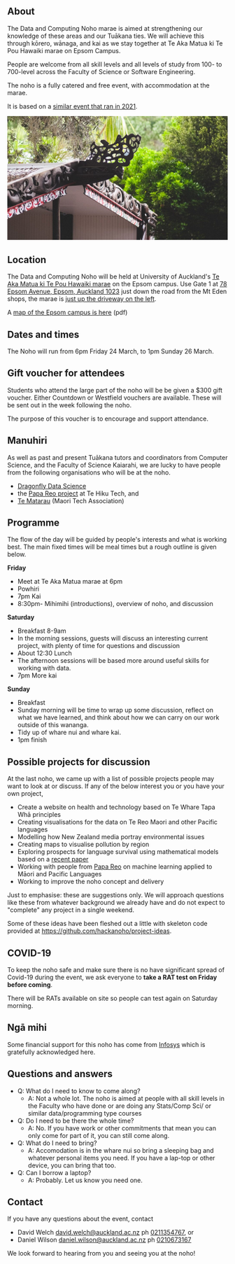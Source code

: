 ## About

The Data and Computing Noho marae is aimed at strengthening our knowledge of these areas and our Tuākana ties. We will achieve this through kōrero, wānaga, and kai as we stay together at Te Aka Matua ki Te Pou Hawaiki marae on Epsom Campus.

People are welcome from all skill levels and all levels of study from 100- to 700-level across the Faculty of Science or Software Engineering.

The noho is a fully catered and free event, with accommodation at the marae.

It is based on a [similar event that ran in 2021](./2021hackanoho).

![Marae](./tetaka.jpg)

## Location

The Data and Computing Noho will be held at University of Auckland's [Te Aka Matua ki Te Pou Hawaiki marae](https://toirau.auckland.ac.nz/category/te-aka-matua-ki-te-pou-hawaiki/) on the Epsom campus. Use Gate 1 at [78 Epsom Avenue, Epsom, Auckland  1023](https://goo.gl/maps/hhMiCvbMUVdB1zWD9) just down the road from the Mt Eden shops, the marae is [just up the driveway on the left](https://goo.gl/maps/NvkpvvWWCDBtURew5). 

A [map of the Epsom campus is here](https://www.auckland.ac.nz/content/dam/uoa/auckland/on-campus/our-campuses/campus-maps/epsom-campus-map.pdf) (pdf)

## Dates and times

The Noho will run from 6pm Friday 24 March, to 1pm Sunday 26 March.

## Gift voucher for attendees

Students who attend the large part of the noho will be be given a $300 gift voucher. Either Countdown or Westfield vouchers are available. These will be sent out in the week following the noho. 

The purpose of this voucher is to encourage and support attendance. 

## Manuhiri 

As well as past and present Tuākana tutors and coordinators from Computer Science, and the Faculty of Science Kaiarahi, we are lucky to have people from the following organisations who will be at the noho.

* [Dragonfly Data Science](https://www.dragonfly.co.nz/)
* the [Papa Reo project](https://tehiku.nz/te-hiku-tech/papa-reo/) at Te Hiku Tech, and 
* [Te Matarau](https://www.tematarau.tech/) (Maori Tech Association)


## Programme

The flow of the day will be guided by people's interests and what is working best. The main fixed times will be meal times but a rough outline is given below.


**Friday** 

* Meet at Te Aka Matua marae at 6pm
* Powhiri
* 7pm Kai
* 8:30pm- Mihimihi (introductions), overview of noho, and discussion

**Saturday**

* Breakfast 8-9am
* In the morning sessions, guests will discuss an interesting current project, with plenty of time for questions and discussion
* About 12:30 Lunch
* The afternoon sessions will be based more around useful skills for working with data.
* 7pm More kai

**Sunday**

* Breakfast
* Sunday morning will be time to wrap up some discussion, reflect on what we have learned, and think about how we can carry on our work outside of this wananga. 
* Tidy up of whare nui and whare kai.
* 1pm finish

## Possible projects for discussion

At the last noho, we came up with  a list of possible projects people may want to look at or discuss. If any of the below interest you or you have your own project, 

* Create a website on health and technology based on Te Whare Tapa Whā principles
* Creating visualisations for the data on Te Reo Maori and other Pacific languages
* Modelling how New Zealand media portray environmental issues
* Creating maps to visualise pollution by region
* Exploring prospects for language survival using mathematical models based on a [recent paper](https://royalsocietypublishing.org/doi/full/10.1098/rsif.2019.0526)
* Working with people from [Papa Reo](https://papareo.nz/) on machine learning applied to Māori and Pacific Languages
* Working to improve the noho concept and delivery

Just to emphasise: these are suggestions only. We will approach questions like these from whatever background we already have and do not expect to "complete" any project in a single weekend.

Some of these ideas have been fleshed out a little with skeleton code provided at <https://github.com/hackanoho/project-ideas>.

## COVID-19

To keep the noho safe and make sure there is no have significant spread of Covid-19 during the event, we ask everyone to **take a RAT test on Friday before coming**. 

There will be RATs available on site so people can test again on Saturday morning.

## Ngā mihi

Some financial support for this noho has come from [Infosys](https://www.infosys.com/careers/australia-new-zealand.html) which is gratefully acknowledged here. 

## Questions and answers

* Q: What do I need to know to come along?
  * A: Not a whole lot. The noho is aimed at people with all skill levels in the Faculty who have done or are doing any Stats/Comp Sci/ or similar data/programming type courses   
* Q: Do I need to be there the whole time?
  * A: No. If you have work or other commitments that mean you can only come for part of it, you can still come along.
* Q: What do I need to bring?
  * A: Accomodation is in the whare nui so bring a sleeping bag and whatever personal items you need. If you have a lap-top or other device, you can bring that too. 
* Q: Can I borrow a laptop?
  * A: Probably. Let us know you need one.  



## Contact

If you have any questions about the event, contact 

* David Welch [david.welch@auckland.ac.nz](mailto:david.welch@auckland.ac.nz) ph [0211354767](tel:+64211453767), or 
* Daniel Wilson [daniel.wilson@auckland.ac.nz](mailto:daniel.wilson@auckland.ac.nz) ph [0210673167](tel:+64210673167)

We look forward to hearing from you and seeing you at the noho!